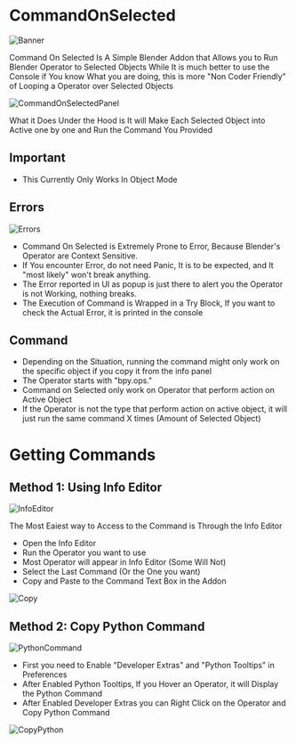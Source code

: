 # CommandOnSelected

![Banner](https://user-images.githubusercontent.com/79613445/210192388-ebae22f3-6a5a-4486-ae98-37cfedb1d7e1.png)

Command On Selected Is A Simple Blender Addon that Allows you to Run Blender Operator to Selected Objects
While It is much better to use the Console if You know What you are doing, this is more "Non Coder Friendly" of Looping a Operator over Selected Objects

![CommandOnSelectedPanel](https://user-images.githubusercontent.com/79613445/210192392-0b9e7ca3-4a86-44aa-a068-738e052117d3.png)

What it Does Under the Hood is It will Make Each Selected Object into Active one by one and Run the Command You Provided

## Important

- This Currently Only Works In Object Mode

## Errors

![Errors](https://user-images.githubusercontent.com/79613445/210192395-8872a05d-74e0-4d08-a01d-8728f866a421.png)

- Command On Selected is Extremely Prone to Error, Because Blender's Operator are Context Sensitive. 
- If You encounter Error, do not need Panic, It is to be expected, and It "most likely" won't break anything. 
- The Error reported in UI as popup is just there to alert you the Operator is not Working, nothing breaks. 
- The Execution of Command is Wrapped in a Try Block, If you want to check the Actual Error, it is printed in the console

## Command

- Depending on the Situation, running the command might only work on the specific object if you copy it from the info panel
- The Operator starts with "bpy.ops."
- Command on Selected only work on Operator that perform action on Active Object
- If the Operator is not the type that perform action on active object, it will just run the same command X times (Amount of Selected Object)

# Getting Commands

## Method 1: Using Info Editor

![InfoEditor](https://user-images.githubusercontent.com/79613445/210192402-5ffcb708-8a9e-40e7-b7c1-2e235c1c9c81.png)


The Most Eaiest way to Access to the Command is Through the Info Editor
- Open the Info Editor
- Run the Operator you want to use
- Most Operator will appear in Info Editor (Some Will Not)
- Select the Last Command (Or the One you want)
- Copy and Paste to the Command Text Box in the Addon

![Copy](https://blenderboi.com/gallery/CommandOnSelected/CopyCommand.png)

## Method 2: Copy Python Command

![PythonCommand](https://user-images.githubusercontent.com/79613445/210192410-47aebefb-f2a3-490e-8cde-da04eb8e107b.png)



- First you need to Enable "Developer Extras" and "Python Tooltips" in Preferences
- After Enabled Python Tooltips, If you Hover an Operator, it will Display the Python Command
- After Enabled Developer Extras you can Right Click on the Operator and Copy Python Command

![CopyPython](https://user-images.githubusercontent.com/79613445/210192422-347352a7-7a79-4b59-a61a-5e140c1e092e.png)



